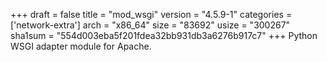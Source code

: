 +++
draft = false
title = "mod_wsgi"
version = "4.5.9-1"
categories = ['network-extra']
arch = "x86_64"
size = "83692"
usize = "300267"
sha1sum = "554d003eba5f201fdea32bb931db3a6276b917c7"
+++
Python WSGI adapter module for Apache.